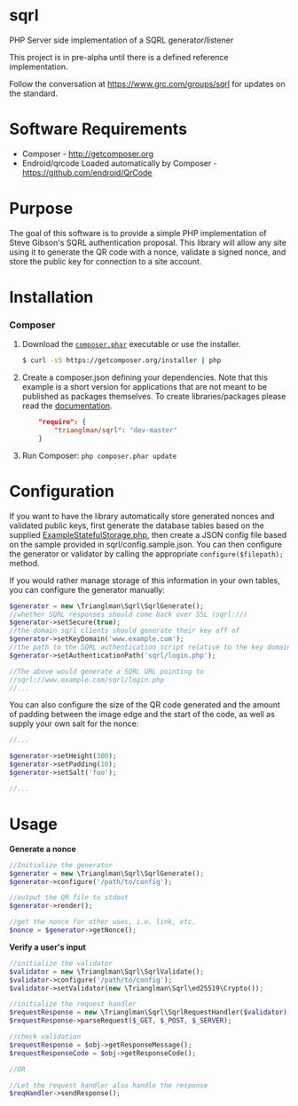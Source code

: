 sqrl
====

PHP Server side implementation of a SQRL generator/listener

This project is in pre-alpha until there is a defined reference implementation.

Follow the conversation at https://www.grc.com/groups/sqrl for updates on the 
standard.


Software Requirements
====

  - Composer - http://getcomposer.org
  - Endroid/qrcode Loaded automatically by Composer - https://github.com/endroid/QrCode

Purpose
====

The goal of this software is to provide a simple PHP implementation of Steve
Gibson's SQRL authentication proposal. This library will allow any site using it
to generate the QR code with a nonce, validate a signed nonce, and store the 
public key for connection to a site account. 

Installation
====

### Composer

1. Download the [`composer.phar`](https://getcomposer.org/composer.phar) executable or use the installer.

    ``` sh
    $ curl -sS https://getcomposer.org/installer | php
    ```

2. Create a composer.json defining your dependencies. Note that this example is
a short version for applications that are not meant to be published as packages
themselves. To create libraries/packages please read the
[documentation](http://getcomposer.org/doc/02-libraries.md).

    ``` json
        "require": {
            "trianglman/sqrl": "dev-master"
        }
    ```

3. Run Composer: `php composer.phar update`

Configuration
====

If you want to have the library automatically store generated nonces and validated
public keys, first generate the database tables based on the supplied 
[ExampleStatefulStorage.php](examples/server/includes/ExampleStatefulStorage.php), then create a JSON config file based on the sample
provided in sqrl/config.sample.json. You can then configure the
generator or validator by calling the appropriate `configure($filepath);`
method.

If you would rather manage storage of this information in your own tables, you can
configure the generator manually:

```php
$generator = new \Trianglman\Sqrl\SqrlGenerate();
//whether SQRL responses should come back over SSL (sqrl://)
$generator->setSecure(true);
//the domain sqrl clients should generate their key off of
$generator->setKeyDomain('www.example.com');
//the path to the SQRL authentication script relative to the key domain
$generator->setAuthenticationPath('sqrl/login.php');

//The above would generate a SQRL URL pointing to 
//sqrl://www.example.com/sqrl/login.php
//...
```

You can also configure the size of the QR code generated and the amount of 
padding between the image edge and the start of the code, as well as supply
your own salt for the nonce:

```php
//...

$generator->setHeight(300);
$generator->setPadding(10);
$generator->setSalt('foo');

//...
```

Usage
====

**Generate a nonce**
```php
//Initialize the generator
$generator = new \Trianglman\Sqrl\SqrlGenerate();
$generator->configure('/path/to/config');

//output the QR file to stdout
$generator->render();

//get the nonce for other uses, i.e. link, etc.
$nonce = $generator->getNonce();
```

**Verify a user's input**
```php
//initialize the validator
$validator = new \Trianglman\Sqrl\SqrlValidate();
$validator->configure('/path/to/config');
$validator->setValidator(new \Trianglman\Sqrl\ed25519\Crypto());

//initialize the request handler
$requestResponse = new \Trianglman\Sqrl\SqrlRequestHandler($validator);
$requestResponse->parseRequest($_GET, $_POST, $_SERVER);

//check validation
$requestResponse = $obj->getResponseMessage();
$requestResponseCode = $obj->getResponseCode();

//OR

//Let the request handler also handle the response
$reqHandler->sendResponse();
```
